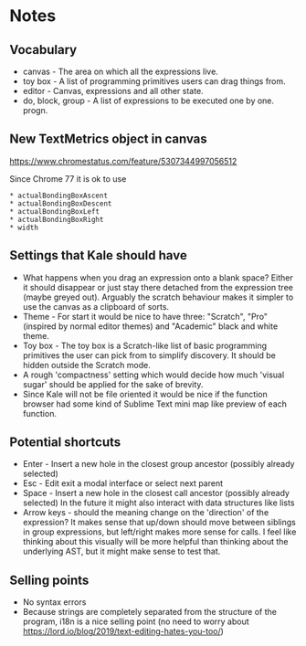 # Notes

## Vocabulary 

* canvas - The area on which all the expressions live.
* toy box - A list of programming primitives users can drag things from.
* editor - Canvas, expressions and all other state.
* do, block, group - A list of expressions to be executed one by one. progn.

## New TextMetrics object in canvas

https://www.chromestatus.com/feature/5307344997056512

Since Chrome 77 it is ok to use

    * actualBondingBoxAscent
    * actualBondingBoxDescent
    * actualBondingBoxLeft
    * actualBondingBoxRight
    * width

## Settings that Kale should have

* What happens when you drag an expression onto a blank space? Either it should
  disappear or just stay there detached from the expression tree (maybe greyed
  out). Arguably the scratch behaviour makes it simpler to use the canvas
  as a clipboard of sorts.
* Theme - For start it would be nice to have three: "Scratch", "Pro" (inspired
  by normal editor themes) and "Academic" black and white theme.
* Toy box - The toy box is a Scratch-like list of basic programming primitives
  the user can pick from to simplify discovery. It should be hidden outside the
  Scratch mode.
* A rough 'compactness' setting which would decide how much 'visual sugar'
  should be applied for the sake of brevity.
* Since Kale will not be file oriented it would be nice if the function browser
  had some kind of Sublime Text mini map like preview of each function.

## Potential shortcuts

* Enter - Insert a new hole in the closest group ancestor (possibly already selected)
* Esc - Edit exit a modal interface or select next parent
* Space - Insert a new hole in the closest call ancestor (possibly already selected)
  In the future it might also interact with data structures like lists
* Arrow keys - should the meaning change on the 'direction' of the expression?
  It makes sense that up/down should move between siblings in group expressions,
  but left/right makes more sense for calls. I feel like thinking about this
  visually will be more helpful than thinking about the underlying AST, but it
  might make sense to test that.

## Selling points

* No syntax errors
* Because strings are completely separated from the structure of the program,
  i18n is a nice selling point (no need to worry about https://lord.io/blog/2019/text-editing-hates-you-too/)